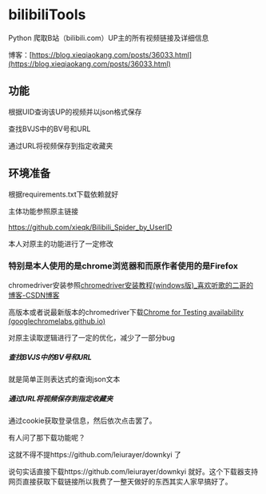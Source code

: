 # bilibiliTools

Python 爬取B站（bilibili.com）UP主的所有视频链接及详细信息

博客：[https://blog.xieqiaokang.com/posts/36033.html](https://blog.xieqiaokang.com/posts/36033.html)

## 功能

根据UID查询该UP的视频并以json格式保存

查找BVJS中的BV号和URL

通过URL将视频保存到指定收藏夹



## 环境准备

根据requirements.txt下载依赖就好

主体功能参照原主链接

https://github.com/xieqk/Bilibili_Spider_by_UserID

本人对原主的功能进行了一定修改

### 特别是本人使用的是chrome浏览器和而原作者使用的是Firefox

chromedriver安装参照[chromedriver安装教程(windows版)_喜欢听歌的二哥的博客-CSDN博客](https://blog.csdn.net/qq_27472133/article/details/128569296)

高版本或者说最新版本的chromedriver下载[Chrome for Testing availability (googlechromelabs.github.io)](https://googlechromelabs.github.io/chrome-for-testing/#stable)

对原主读取逻辑进行了一定的优化，减少了一部分bug



##### 查找BVJS中的BV号和URL

就是简单正则表达式的查询json文本

##### 通过URL将视频保存到指定收藏夹

通过cookie获取登录信息，然后依次点击罢了。



有人问了那下载功能呢？

这就不得不提https://github.com/leiurayer/downkyi 了



说句实话直接下载https://github.com/leiurayer/downkyi 就好。这个下载器支持网页直接获取下载链接所以我费了一整天做好的东西其实人家早搞好了。
